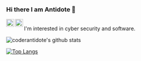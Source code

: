 ### Hi there I am Antidote 👋

<a href="https://twitter.com/coderantidote">
  <img align="left" alt="coderantidote - Twitter" width="21px" src="https://image.flaticon.com/icons/svg/889/889147.svg" />
</a>
<a href="https://t.me/coderantidote">
  <img align="left" alt="coderantidote - Telegram" width="21px" src="https://image.flaticon.com/icons/svg/2111/2111646.svg" />
</a>
 
<br />
I'm interested in cyber security and software.
<br />

![coderantidote's github stats](https://github-readme-stats.vercel.app/api?theme=radical&username=coderantidote&hide=["issues"]&show_icons=true)

[![Top Langs](https://github-readme-stats.vercel.app/api/top-langs/?theme=radical&username=coderantidote)](https://github.com/anuraghazra/github-readme-stats)
